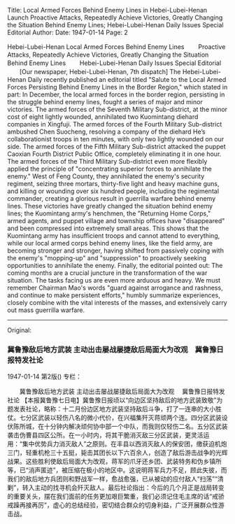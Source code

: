 Title: Local Armed Forces Behind Enemy Lines in Hebei-Lubei-Henan Launch Proactive Attacks, Repeatedly Achieve Victories, Greatly Changing the Situation Behind Enemy Lines; Hebei-Lubei-Henan Daily Issues Special Editorial
Author:
Date: 1947-01-14
Page: 2

Hebei-Lubei-Henan Local Armed Forces Behind Enemy Lines
　　Proactive Attacks, Repeatedly Achieve Victories, Greatly Changing the Situation Behind Enemy Lines
　　Hebei-Lubei-Henan Daily Issues Special Editorial
　　[Our newspaper, Hebei-Lubei-Henan, 7th dispatch] The Hebei-Lubei-Henan Daily recently published an editorial titled "Salute to the Local Armed Forces Persisting Behind Enemy Lines in the Border Region," which stated in part: In December, the local armed forces in the border region, persisting in the struggle behind enemy lines, fought a series of major and minor victories. The armed forces of the Seventh Military Sub-district, at the minor cost of eight lightly wounded, annihilated two Kuomintang diehard companies in Xingfuji. The armed forces of the Fourth Military Sub-district ambushed Chen Suocheng, resolving a company of the diehard He’s collaborationist troops in ten minutes, with only two lightly wounded on our side. The armed forces of the Fifth Military Sub-district attacked the puppet Caoxian Fourth District Public Office, completely eliminating it in one hour. The armed forces of the Third Military Sub-district even more flexibly applied the principle of "concentrating superior forces to annihilate the enemy." West of Feng County, they annihilated the enemy's security regiment, seizing three mortars, thirty-five light and heavy machine guns, and killing or wounding over six hundred people, including the regimental commander, creating a glorious result in guerrilla warfare behind enemy lines. These victories have greatly changed the situation behind enemy lines; the Kuomintang army's henchmen, the "Returning Home Corps," armed agents, and puppet village and township offices have "disappeared" and been compressed into extremely small areas. This shows that the Kuomintang army has insufficient troops and cannot attend to everything, while our local armed corps behind enemy lines, like the field army, are becoming stronger and stronger, having shifted from passively coping with the enemy's "mopping-up" and "suppression" to proactively seeking opportunities to annihilate the enemy. Finally, the editorial pointed out: The coming months are a crucial juncture in the transformation of the war situation. The tasks facing us are even more arduous and heavy. We must remember Chairman Mao's words "guard against arrogance and rashness, and continue to make persistent efforts," humbly summarize experiences, closely combine with the vital interests of the masses, and extensively carry out mass guerrilla warfare.



<hr /> 

Original: 


### 冀鲁豫敌后地方武装  主动出击屡战屡捷敌后局面大为改观　冀鲁豫日报特发社论

1947-01-14
第2版()
专栏：

　　冀鲁豫敌后地方武装
    主动出击屡战屡捷敌后局面大为改观
  　冀鲁豫日报特发社论
    【本报冀鲁豫七日电】冀鲁豫日报顷以“向边区坚持敌后的地方武装致敬”为题发表社论，略称：十二月份边区地方武装坚持敌后斗争，打了一连串的大小胜仗。七分区武装以轻伤八名的微小代价，在兴福集歼灭蒋顽两个连。四分区武装设伏陈所城，在十分钟内解决顽何协中部一个中队，而我则仅轻伤二名。五分区武装袭击伪曹县四区公所。在一小时内，将其干脆消灭敌三分区武装，更灵活运用：“集中优势兵力消灭敌人”之原则。在丰县以西消灭敌人的保安团，缴获迫机炮三门，轻重机枪三十五挺，毙击其团长以下六百余人，创造了敌后游击战争的光辉战果。这些胜利使敌后局面大为改观，蒋军的爪牙还乡团、武装特务和伪乡镇所等，已“消声匿迹”，被压缩在极小的地区中。这说明蒋军兵力不足，顾此失彼，而我们的敌后地方兵团则和野战军一样，愈战愈强，已从被动的应付敌人“扫荡”“清剿”，转入主动的找寻机会歼灭敌人。最后社论指出：今后的几个月正是战局转变的重要关头，摆在我们面前的任务更加艰巨繁重，我们必须记住毛主席的话“戒骄戒躁再接再厉”，虚心的总结经验，密切结合群众的切身利益，广泛开展群众性游击战。
